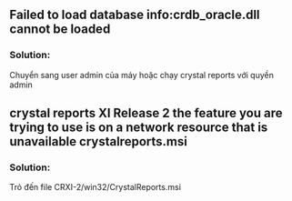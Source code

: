 ## Failed to load database info:crdb_oracle.dll cannot be loaded

### Solution: 

Chuyển sang user admin của máy hoặc chạy crystal reports với quyền admin

## crystal reports XI Release 2 the feature you are trying to use is on a network resource that is unavailable crystalreports.msi

### Solution: 

Trỏ đến file CRXI-2/win32/CrystalReports.msi
